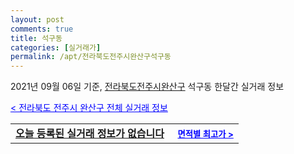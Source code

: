 ```yaml
---
layout: post
comments: true
title: 석구동
categories: [실거래가]
permalink: /apt/전라북도전주시완산구석구동
---
```


2021년 09월 06일 기준, <a href="/apt/전라북도전주시완산구">전라북도전주시완산구</a> 석구동 한달간 실거래 정보

<a style="color: blue;" href="/apt/전라북도전주시완산구">< 전라북도 전주시 완산구 전체 실거래 정보</a>
<!---- start ---->
<table>
  <tr>
    <td colspan="4" style="font-weight: bold;"><a href="/apt/전라북도전주시완산구석구동{name_without_space}">오늘 등록된 실거래 정보가 없습니다</a> &nbsp;&nbsp;&nbsp; <a style="color: blue; font-size: smaller;" href="/apt/전라북도전주시완산구석구동{name_without_space}">면적별 최고가 ></a></td>
  </tr>
    
</table>
<!---- end ---->
    